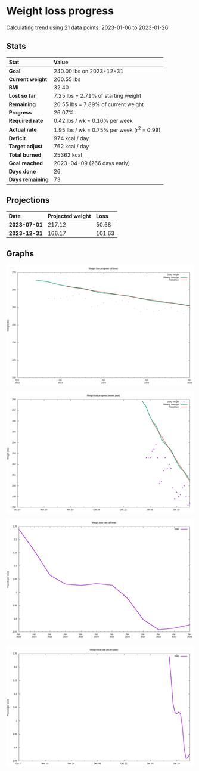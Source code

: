 # Weight loss progress

Calculating trend using 21 data points, 2023-01-06 to 2023-01-26

## Stats

Stat|Value
:-|:-
**Goal**|240.00 lbs on 2023-12-31
**Current weight**|260.55 lbs
**BMI**|32.40
**Lost so far**|7.25 lbs =  2.71% of starting weight
**Remaining**|20.55 lbs =  7.89% of current  weight
**Progress**|26.07%
**Required rate**|0.42 lbs / wk = 0.16% per week
**Actual rate**|1.95 lbs / wk = 0.75% per week  (r<sup>2</sup> = 0.99)
**Deficit**|974 kcal / day
**Target adjust**|762 kcal / day
**Total burned**|25362 kcal
**Goal reached**|2023-04-09 (266 days early)
**Days done**|26
**Days remaining**|73

## Projections

Date|Projected weight|Loss
:-|:-|:-
**2023-07-01**|217.12|50.68
**2023-12-31**|166.17|101.63

## Graphs

![](weight-graph-alltime.png)

![](weight-graph-recent.png)

![](rate-graph-alltime.png)

![](rate-graph-recent.png)
